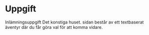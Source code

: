 # Uppgift
Inlämningsuppgift
Det konstiga huset.
sidan består av ett textbaserat äventyr där du får göra val för att komma vidare.
